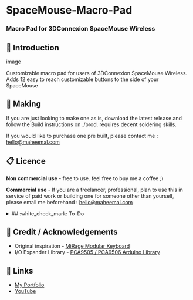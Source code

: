# SpaceMouse-Macro-Pad

### Macro Pad for 3DConnexion SpaceMouse Wireless



## :blue_book: Introduction

image

Customizable macro pad for users of 3DConnexion SpaceMouse Wireless. Adds 12 easy to reach customizable buttons to the side of your SpaceMouse





## :battery: Making

If you are just looking to make one as is, download the latest release and follow the Build instructions on ./prod. requires decent soldering skills.

If you would like to purchase one pre built, please contact me : hello@maheemal.com



## :clipboard: Licence 

**Non commercial use** - free to use. feel free to buy me a coffee ;)

**Commercial use** - If you are a freelancer, professional, plan to use this in service of paid work or building one for someone other than yourself, please email me beforehand : hello@maheemal.com




<details>
  <summary>## :white_check_mark: To-Do</summary>
  <p>
    Contributions are always welcome!

​    
​    ### PCB  To-Do
​    
    	- Remove vias underneath Seed tk
    	- correct power out for SpaceMouse charging
    
    ### Enclosure To-Do

​		-  Add SpaceMouse charging compatibility

	### Code To-Do
	
	### Wishlist
	
		- Make device wireless
		- Make key assignment program specific
  </p>
</details>











## :loudspeaker: Credit / Acknowledgements

- Original inspiration - [MiRage Modular Keyboard](https://github.com/zackfreedman/mirage)
- I/O Expander Library - [PCA9505 / PCA9506 Arduino Library](https://github.com/tofuman0/PCA9505_06)



## :link: Links
- [My Portfolio](https://www.maheemal.com/)
- [YouTube](https://www.youtube.com/@buxzed)